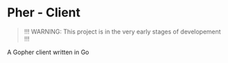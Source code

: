# Pher - Client

> !!! WARNING: This project is in the very early stages of developement !!!

A Gopher client written in Go
